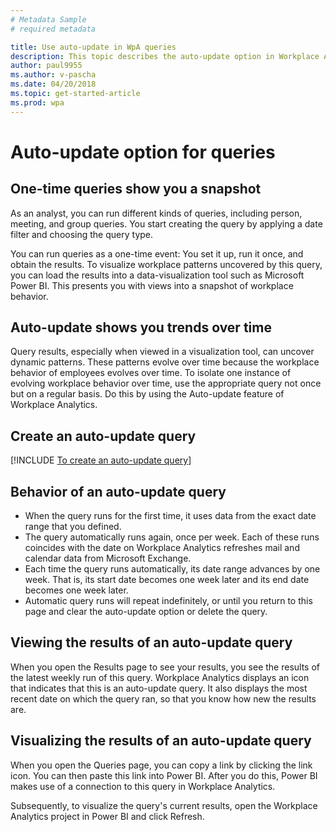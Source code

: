 ```yaml
---
# Metadata Sample
# required metadata

title: Use auto-update in WpA queries 
description: This topic describes the auto-update option in Workplace Analytics queries.     
author: paul9955
ms.author: v-pascha
ms.date: 04/20/2018
ms.topic: get-started-article
ms.prod: wpa
---
```


# Auto-update option for queries

## One-time queries show you a snapshot

As an analyst, you can run different kinds of queries, including person, meeting, and group queries. You start creating the query by applying a date filter and choosing the query type.

You can run queries as a one-time event: You set it up, run it once, and obtain the results. To visualize workplace patterns uncovered by this query, you can load the results into a data-visualization tool such as Microsoft Power BI. This presents you with views into a snapshot of workplace behavior. 

## Auto-update shows you trends over time

Query results, especially when viewed in a visualization tool, can uncover dynamic patterns. These patterns evolve over time because the workplace behavior of employees evolves over time. To isolate one instance of evolving workplace behavior over time, use the appropriate query not once but on a regular basis. Do this by using the Auto-update feature of Workplace Analytics. 

## Create an auto-update query

[!INCLUDE [To create an auto-update query](../../Includes/to-create-auto-update-query.md)]

## Behavior of an auto-update query

 * When the query runs for the first time, it uses data from the exact date range that you defined.
 * The query automatically runs again, once per week. Each of these runs coincides with the date on Workplace Analytics refreshes mail and calendar data from Microsoft Exchange. 
 * Each time the query runs automatically, its date range advances by one week. That is, its start date becomes one week later and its end date becomes one week later.  
 * Automatic query runs will repeat indefinitely, or until you return to this page and clear the auto-update option or delete the query. 

## Viewing the results of an auto-update query

When you open the Results page to see your results, you see the results of the latest weekly run of this query. Workplace Analytics displays an icon that indicates that this is an auto-update query. It also displays the most recent date on which the query ran, so that you know how new the results are. 

## Visualizing the results of an auto-update query

When you open the Queries page, you can copy a link by clicking the link icon. You can then paste this link into Power BI. After you do this, Power BI makes use of a connection to this query in Workplace Analytics.

Subsequently, to visualize the query's current results, open the Workplace Analytics project in Power BI and click Refresh. 
